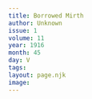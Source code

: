 ```yaml
---
title: Borrowed Mirth
author: Unknown
issue: 1
volume: 11
year: 1916
month: 45
day: V
tags:
layout: page.njk
image:
---
```





